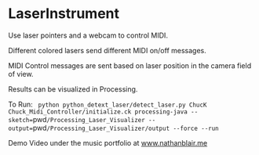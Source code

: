 # LaserInstrument

Use laser pointers and a webcam to control MIDI.

Different colored lasers send different MIDI on/off messages. 

MIDI Control messages are sent based on laser position in the camera field of view.

Results can be visualized in Processing. 

To Run: 
`
python python_detext_laser/detect_laser.py
ChucK Chuck_Midi_Controller/initialize.ck
processing-java --sketch=`pwd`/Processing_Laser_Visualizer --output=`pwd`/Processing_Laser_Visualizer/output --force --run
`

Demo Video under the music portfolio at www.nathanblair.me